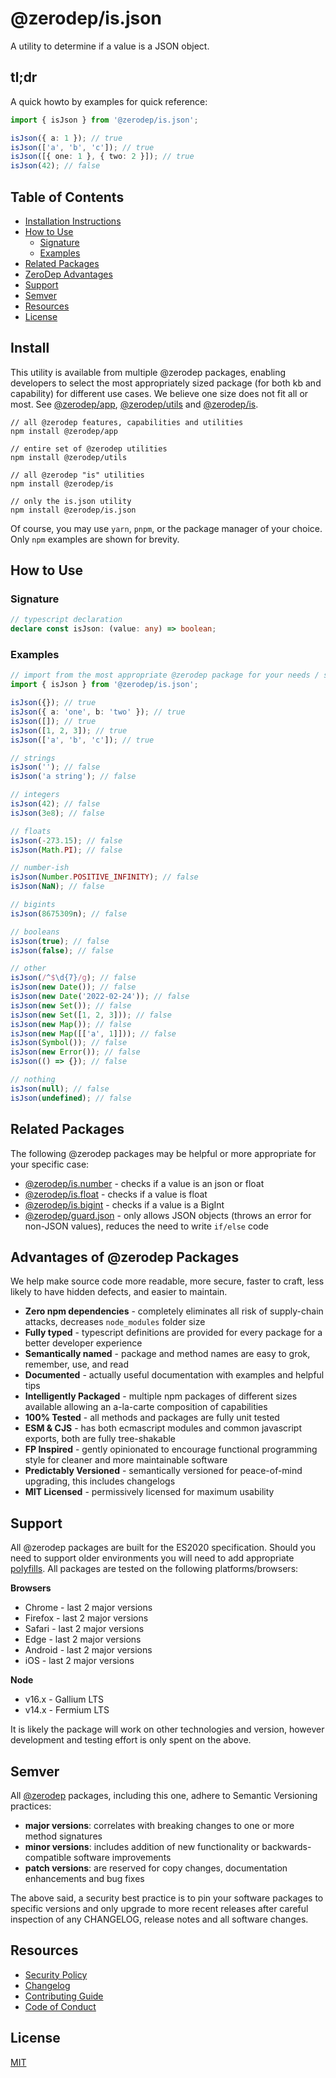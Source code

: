 # @zerodep/is.json

A utility to determine if a value is a JSON object.

## tl;dr

A quick howto by examples for quick reference:

```typescript
import { isJson } from '@zerodep/is.json';

isJson({ a: 1 }); // true
isJson(['a', 'b', 'c']); // true
isJson([{ one: 1 }, { two: 2 }]); // true
isJson(42); // false
```

## Table of Contents

- [Installation Instructions](#install)
- [How to Use](#how-to-use)
  - [Signature](#signature)
  - [Examples](#examples)
- [Related Packages](#related-packages)
- [ZeroDep Advantages](#advantages-of-zerodep-packages)
- [Support](#support)
- [Semver](#semver)
- [Resources](#resources)
- [License](#license)

## Install

This utility is available from multiple @zerodep packages, enabling developers to select the most appropriately sized package (for both kb and capability) for different use cases. We believe one size does not fit all or most. See [@zerodep/app](https://www.npmjs.com/package/@zerodep/app), [@zerodep/utils](https://www.npmjs.com/package/@zerodep/utils) and [@zerodep/is](https://www.npmjs.com/package/@zerodep/is).

```
// all @zerodep features, capabilities and utilities
npm install @zerodep/app

// entire set of @zerodep utilities
npm install @zerodep/utils

// all @zerodep "is" utilities
npm install @zerodep/is

// only the is.json utility
npm install @zerodep/is.json
```

Of course, you may use `yarn`, `pnpm`, or the package manager of your choice. Only `npm` examples are shown for brevity.

## How to Use

### Signature

```typescript
// typescript declaration
declare const isJson: (value: any) => boolean;
```

### Examples

```typescript
// import from the most appropriate @zerodep package for your needs / specific use case (see the Install section above)
import { isJson } from '@zerodep/is.json';

isJson({}); // true
isJson({ a: 'one', b: 'two' }); // true
isJson([]); // true
isJson([1, 2, 3]); // true
isJson(['a', 'b', 'c']); // true

// strings
isJson(''); // false
isJson('a string'); // false

// integers
isJson(42); // false
isJson(3e8); // false

// floats
isJson(-273.15); // false
isJson(Math.PI); // false

// number-ish
isJson(Number.POSITIVE_INFINITY); // false
isJson(NaN); // false

// bigints
isJson(8675309n); // false

// booleans
isJson(true); // false
isJson(false); // false

// other
isJson(/^$\d{7}/g); // false
isJson(new Date()); // false
isJson(new Date('2022-02-24')); // false
isJson(new Set()); // false
isJson(new Set([1, 2, 3])); // false
isJson(new Map()); // false
isJson(new Map([['a', 1]])); // false
isJson(Symbol()); // false
isJson(new Error()); // false
isJson(() => {}); // false

// nothing
isJson(null); // false
isJson(undefined); // false
```

## Related Packages

The following @zerodep packages may be helpful or more appropriate for your specific case:

- [@zerodep/is.number](https://www.npmjs.com/package/@zerodep/is.number) - checks if a value is an json or float
- [@zerodep/is.float](https://www.npmjs.com/package/@zerodep/is.float) - checks if a value is float
- [@zerodep/is.bigint](https://www.npmjs.com/package/@zerodep/is.bigint) - checks if a value is a BigInt
- [@zerodep/guard.json](https://www.npmjs.com/package/@zerodep/guard.json) - only allows JSON objects (throws an error for non-JSON values), reduces the need to write `if/else` code

## Advantages of @zerodep Packages

We help make source code more readable, more secure, faster to craft, less likely to have hidden defects, and easier to maintain.

- **Zero npm dependencies** - completely eliminates all risk of supply-chain attacks, decreases `node_modules` folder size
- **Fully typed** - typescript definitions are provided for every package for a better developer experience
- **Semantically named** - package and method names are easy to grok, remember, use, and read
- **Documented** - actually useful documentation with examples and helpful tips
- **Intelligently Packaged** - multiple npm packages of different sizes available allowing an a-la-carte composition of capabilities
- **100% Tested** - all methods and packages are fully unit tested
- **ESM & CJS** - has both ecmascript modules and common javascript exports, both are fully tree-shakable
- **FP Inspired** - gently opinionated to encourage functional programming style for cleaner and more maintainable software
- **Predictably Versioned** - semantically versioned for peace-of-mind upgrading, this includes changelogs
- **MIT Licensed** - permissively licensed for maximum usability

## Support

All @zerodep packages are built for the ES2020 specification. Should you need to support older environments you will need to add appropriate [polyfills](https://developer.mozilla.org/en-US/docs/Glossary/Polyfill). All packages are tested on the following platforms/browsers:

**Browsers**

- Chrome - last 2 major versions
- Firefox - last 2 major versions
- Safari - last 2 major versions
- Edge - last 2 major versions
- Android - last 2 major versions
- iOS - last 2 major versions

**Node**

- v16.x - Gallium LTS
- v14.x - Fermium LTS

It is likely the package will work on other technologies and version, however development and testing effort is only spent on the above.

## Semver

All [@zerodep](https://github.com/cdepage/zerodep) packages, including this one, adhere to Semantic Versioning practices:

- **major versions**: correlates with breaking changes to one or more method signatures
- **minor versions**: includes addition of new functionality or backwards-compatible software improvements
- **patch versions**: are reserved for copy changes, documentation enhancements and bug fixes

The above said, a security best practice is to pin your software packages to specific versions and only upgrade to more recent releases after careful inspection of any CHANGELOG, release notes and all software changes.

## Resources

- [Security Policy](https://github.com/cdepage/zerodep/blob/main/SECURITY.md)
- [Changelog](https://github.com/cdepage/zerodep/blob/main/packages/is/is.json/CHANGELOG.md)
- [Contributing Guide](https://github.com/cdepage/zerodep/blob/main/CONTRIBUTING.md)
- [Code of Conduct](https://github.com/cdepage/zerodep/blob/main/CODE_OF_CONDUCT.md)

## License

[MIT](https://github.com/cdepage/zerodep/blob/main/LICENSE)
